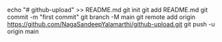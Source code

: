 echo "# github-upload" >> README.md
git init
git add README.md
git commit -m "first commit"
git branch -M main
git remote add origin https://github.com/NagaSandeepYalamarthi/github-upload.git
git push -u origin main
